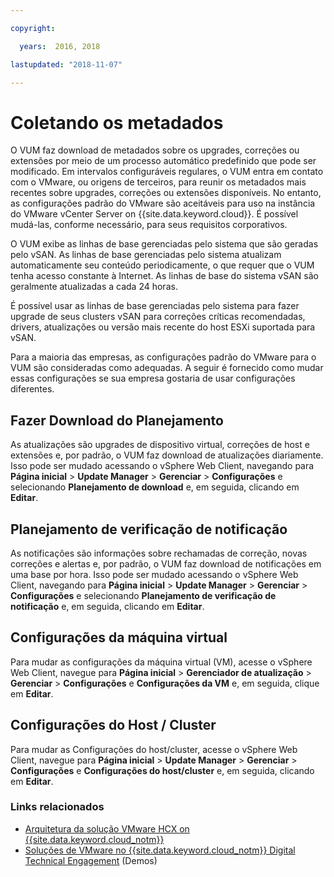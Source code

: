 ```yaml
---

copyright:

  years:  2016, 2018

lastupdated: "2018-11-07"

---
```


#	Coletando os metadados

O VUM faz download de metadados sobre os upgrades, correções ou extensões por meio de um processo automático predefinido que pode ser modificado. Em intervalos configuráveis regulares, o VUM entra em contato com o VMware, ou origens de terceiros, para reunir os metadados mais recentes sobre upgrades, correções ou extensões disponíveis. No entanto, as configurações padrão do VMware são aceitáveis para uso na instância do VMware vCenter Server on {{site.data.keyword.cloud}}. É possível mudá-las, conforme necessário, para seus requisitos corporativos.

O VUM exibe as linhas de base gerenciadas pelo sistema que são geradas pelo vSAN. As linhas de base gerenciadas pelo sistema atualizam automaticamente seu conteúdo periodicamente, o que requer que o VUM tenha acesso constante à Internet. As linhas de base do sistema vSAN são geralmente atualizadas a cada 24 horas.

É possível usar as linhas de base gerenciadas pelo sistema para fazer upgrade de seus clusters vSAN para correções críticas recomendadas, drivers, atualizações ou versão mais recente do host ESXi suportada para vSAN.

Para a maioria das empresas, as configurações padrão do VMware para o VUM são consideradas como adequadas. A seguir é fornecido como mudar essas configurações se sua empresa gostaria de usar configurações diferentes.

##	Fazer Download do Planejamento
As atualizações são upgrades de dispositivo virtual, correções de host e extensões e, por padrão, o VUM faz download de atualizações diariamente. Isso pode ser mudado acessando o vSphere Web Client, navegando para **Página inicial** > **Update Manager** > **Gerenciar** > **Configurações** e selecionando **Planejamento de download** e, em seguida, clicando em **Editar**.

##	Planejamento de verificação de notificação
As notificações são informações sobre rechamadas de correção, novas correções e alertas e, por padrão, o VUM faz download de notificações em uma base por hora. Isso pode ser mudado acessando o vSphere Web Client, navegando para **Página inicial** > **Update Manager** > **Gerenciar** > **Configurações** e selecionando **Planejamento de verificação de notificação** e, em seguida, clicando em **Editar**.

##	Configurações da máquina virtual
Para mudar as configurações da máquina virtual (VM), acesse o vSphere Web Client, navegue para **Página inicial** > **Gerenciador de atualização** > **Gerenciar** > **Configurações** e **Configurações da VM** e, em seguida, clique em **Editar**.

##	Configurações do Host / Cluster
Para mudar as Configurações do host/cluster, acesse o vSphere Web Client, navegue para **Página inicial** > **Update Manager** > **Gerenciar** > **Configurações** e **Configurações do host/cluster** e, em seguida, clicando em **Editar**.

### Links relacionados

* [Arquitetura da solução VMware HCX on {{site.data.keyword.cloud_notm}}](https://www.ibm.com/cloud/garage/files/HCX_Architecture_Design.pdf)
* [Soluções de VMware no	{{site.data.keyword.cloud_notm}} Digital Technical Engagement](https://ibm-dte.mybluemix.net/ibm-vmware) (Demos)
